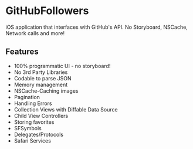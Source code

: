 # GitHubFollowers
iOS application that interfaces with GitHub's API. No Storyboard, NSCache, Network calls and more!

## Features
- 100% programmatic UI - no storyboard!
- No 3rd Party Libraries
- Codable to parse JSON
- Memory management
- NSCache-Caching images
- Pagination
- Handling Errors
- Collection Views with Diffable Data Source
- Child View Controllers
- Storing favorites
- SFSymbols
- Delegates/Protocols
- Safari Services

